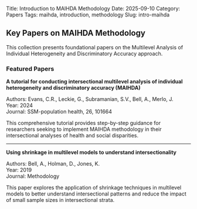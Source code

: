Title: Introduction to MAIHDA Methodology
Date: 2025-09-10
Category: Papers
Tags: maihda, introduction, methodology
Slug: intro-maihda

## Key Papers on MAIHDA Methodology

This collection presents foundational papers on the Multilevel Analysis of Individual Heterogeneity and Discriminatory Accuracy approach.

### Featured Papers

**A tutorial for conducting intersectional multilevel analysis of individual heterogeneity and discriminatory accuracy (MAIHDA)**

Authors: Evans, C.R., Leckie, G., Subramanian, S.V., Bell, A., Merlo, J.  
Year: 2024  
Journal: SSM-population health, 26, 101664  

This comprehensive tutorial provides step-by-step guidance for researchers seeking to implement MAIHDA methodology in their intersectional analyses of health and social disparities.

---

**Using shrinkage in multilevel models to understand intersectionality**

Authors: Bell, A., Holman, D., Jones, K.  
Year: 2019  
Journal: Methodology  

This paper explores the application of shrinkage techniques in multilevel models to better understand intersectional patterns and reduce the impact of small sample sizes in intersectional strata.
